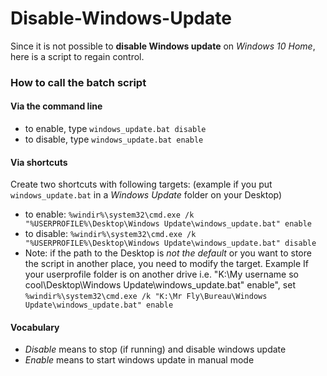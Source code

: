 
# Disable-Windows-Update

Since it is not possible to **disable Windows update** on *Windows 10 Home*, here is a script to regain control.

### How to call the batch script

#### Via the command line

- to enable, type `windows_update.bat disable`
- to disable, type `windows_update.bat enable`

#### Via shortcuts
Create two shortcuts with following targets: (example if you put `windows_update.bat` in a *Windows Update* folder  on your Desktop)

- to enable: `%windir%\system32\cmd.exe /k "%USERPROFILE%\Desktop\Windows Update\windows_update.bat" enable`
- to disable: `%windir%\system32\cmd.exe /k "%USERPROFILE%\Desktop\Windows Update\windows_update.bat" disable`
- Note: if the path to the Desktop is *not the default* or you want to store the script in another place, you need to modify the target. Example If your userprofile folder is on another drive i.e. "K:\My username so cool\Desktop\Windows Update\windows_update.bat" enable", set `%windir%\system32\cmd.exe /k "K:\Mr Fly\Bureau\Windows Update\windows_update.bat" enable`

#### Vocabulary

 - *Disable* means to stop (if running) and disable windows update
 - *Enable* means to start windows update in manual mode
